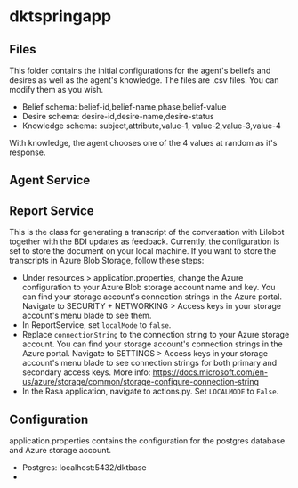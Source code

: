# dktspringapp

## Files
This folder contains the initial configurations for the agent's beliefs and desires as well as the agent's knowledge. The files are .csv files. You can modify them
as you wish. 
- Belief schema: belief-id,belief-name,phase,belief-value
- Desire schema: desire-id,desire-name,desire-status
- Knowledge schema: subject,attribute,value-1, value-2,value-3,value-4

With knowledge, the agent chooses one of the 4 values at random as it's response.


## Agent Service

## Report Service
This is the class for generating a transcript of the conversation with Lilobot together with the BDI updates as feedback. Currently, the configuration
is set to store the document on your local machine. If you want to store the transcripts in Azure Blob Storage, follow these steps:
- Under resources > application.properties, change the Azure configuration to your Azure Blob storage account name and key. You can find your storage account's connection strings in the Azure portal. Navigate to SECURITY + NETWORKING > Access keys in your storage account's menu blade to see them.
- In ReportService, set ```localMode``` to ```false```.
- Replace ```connectionString``` to the connection string to your Azure storage account.
  You can find your storage account's connection strings in the Azure portal. Navigate to SETTINGS > Access keys in your storage account's menu blade to see connection strings for both primary and secondary access keys.
  More info: https://docs.microsoft.com/en-us/azure/storage/common/storage-configure-connection-string
- In the Rasa application, navigate to actions.py. Set ````LOCALMODE```` to ``False``.

## Configuration
application.properties contains the configuration for the postgres database and Azure storage account.
- Postgres: localhost:5432/dktbase
- 